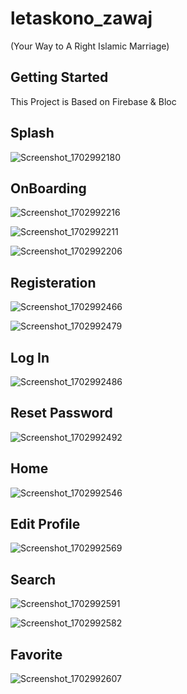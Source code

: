 # letaskono_zawaj

(Your Way to A Right Islamic Marriage)

## Getting Started

This Project is Based on Firebase & Bloc

## Splash

![Screenshot_1702992180](https://github.com/MustafaSheeha/Letaskono-Zawaj/assets/147057845/94007d27-9711-4d70-9413-430857a6d290)

## OnBoarding 

![Screenshot_1702992216](https://github.com/MustafaSheeha/Letaskono-Zawaj/assets/147057845/19dc31c1-1977-4096-9fef-7ffda81fc630)

![Screenshot_1702992211](https://github.com/MustafaSheeha/Letaskono-Zawaj/assets/147057845/fad31793-6211-4ffd-8e6b-5f85d4764e35)

![Screenshot_1702992206](https://github.com/MustafaSheeha/Letaskono-Zawaj/assets/147057845/3328e683-6457-4d59-b246-4fec59970dda)

## Registeration

![Screenshot_1702992466](https://github.com/MustafaSheeha/Letaskono-Zawaj/assets/147057845/258bc2d7-3c0b-468c-b02d-c9cdafb0f02e)

![Screenshot_1702992479](https://github.com/MustafaSheeha/Letaskono-Zawaj/assets/147057845/cef14941-f72b-4d50-acbf-fdf14023ba76)

## Log In

![Screenshot_1702992486](https://github.com/MustafaSheeha/Letaskono-Zawaj/assets/147057845/a1707dd3-0c16-49cc-a6c0-1a5c7214047d)

## Reset Password

![Screenshot_1702992492](https://github.com/MustafaSheeha/Letaskono-Zawaj/assets/147057845/5b6c0ff4-8b8a-4a4b-a78c-caa4c8dfab3b)

## Home

![Screenshot_1702992546](https://github.com/MustafaSheeha/Letaskono-Zawaj/assets/147057845/3995e9f3-3a62-4ba5-9f09-3b6db2b374de)

## Edit Profile

![Screenshot_1702992569](https://github.com/MustafaSheeha/Letaskono-Zawaj/assets/147057845/43bf7c1e-ec5b-4b17-985d-062db4104146)


## Search

![Screenshot_1702992591](https://github.com/MustafaSheeha/Letaskono-Zawaj/assets/147057845/f1863068-ac5e-4965-b6f3-d1950d253911)

![Screenshot_1702992582](https://github.com/MustafaSheeha/Letaskono-Zawaj/assets/147057845/5e1558af-7a12-479a-af95-cbf20edf29be)

## Favorite

![Screenshot_1702992607](https://github.com/MustafaSheeha/Letaskono-Zawaj/assets/147057845/39740e10-ca9d-4b4c-ae1d-4db09ce61369)




